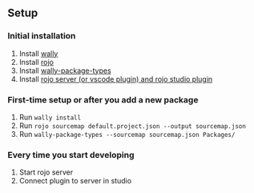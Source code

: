 ## Setup

### Initial installation

1. Install [wally](https://wally.run/install)
2. Install [rojo](https://rojo.space/docs/v7/getting-started/installation/)
3. Install [wally-package-types](https://github.com/JohnnyMorganz/wally-package-types/releases)
4. Install [rojo server (or vscode plugin) and rojo studio plugin](https://rojo.space/docs/v7/getting-started/installation/)

### First-time setup or after you add a new package

1. Run `wally install`
2. Run `rojo sourcemap default.project.json --output sourcemap.json`
3. Run `wally-package-types --sourcemap sourcemap.json Packages/`

### Every time you start developing

1. Start rojo server
2. Connect plugin to server in studio
